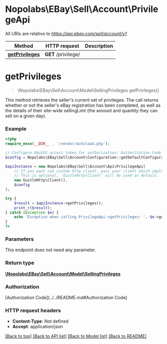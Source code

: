# Nopolabs\EBay\Sell\Account\PrivilegeApi

All URIs are relative to *https://api.ebay.com/sell/account/v1*

Method | HTTP request | Description
------------- | ------------- | -------------
[**getPrivileges**](PrivilegeApi.md#getPrivileges) | **GET** /privilege/ | 


# **getPrivileges**
> \Nopolabs\EBay\Sell\Account\Model\SellingPrivileges getPrivileges()



This method retrieves the seller's current set of privileges. The call returns whether or not the seller's eBay registration has been completed, as well as the details of their site-wide sellingLimt (the amount and quantity they can sell on a given day).

### Example
```php
<?php
require_once(__DIR__ . '/vendor/autoload.php');

// Configure OAuth2 access token for authorization: Authorization Code
$config = Nopolabs\EBay\Sell\Account\Configuration::getDefaultConfiguration()->setAccessToken('YOUR_ACCESS_TOKEN');

$apiInstance = new Nopolabs\EBay\Sell\Account\Api\PrivilegeApi(
    // If you want use custom http client, pass your client which implements `GuzzleHttp\ClientInterface`.
    // This is optional, `GuzzleHttp\Client` will be used as default.
    new GuzzleHttp\Client(),
    $config
);

try {
    $result = $apiInstance->getPrivileges();
    print_r($result);
} catch (Exception $e) {
    echo 'Exception when calling PrivilegeApi->getPrivileges: ', $e->getMessage(), PHP_EOL;
}
?>
```

### Parameters
This endpoint does not need any parameter.

### Return type

[**\Nopolabs\EBay\Sell\Account\Model\SellingPrivileges**](../Model/SellingPrivileges.md)

### Authorization

[Authorization Code](../../README.md#Authorization Code)

### HTTP request headers

 - **Content-Type**: Not defined
 - **Accept**: application/json

[[Back to top]](#) [[Back to API list]](../../README.md#documentation-for-api-endpoints) [[Back to Model list]](../../README.md#documentation-for-models) [[Back to README]](../../README.md)

